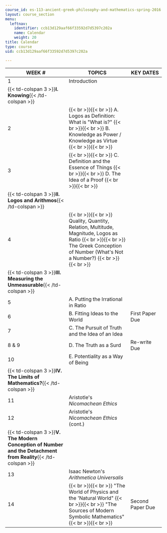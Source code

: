 ```yaml
---
course_id: es-113-ancient-greek-philosophy-and-mathematics-spring-2016
layout: course_section
menu:
  leftnav:
    identifier: ccb13d129aaf66f33592d7d5397c202a
    name: Calendar
    weight: 20
title: Calendar
type: course
uid: ccb13d129aaf66f33592d7d5397c202a

---
```


| WEEK # | TOPICS | KEY DATES |
| --- | --- | --- |
| 1 | Introduction | &nbsp; |
| {{< td-colspan 3 >}}**I. Knowing**{{< /td-colspan >}} |||
| 2 |  {{< br >}}{{< br >}} A. Logos as Definition: What is "What is?" {{< br >}}{{< br >}} B. Knowledge as Power / Knowledge as Virtue {{< br >}}{{< br >}}  | &nbsp; |
| 3 |  {{< br >}}{{< br >}} C. Definition and the Essence of Things {{< br >}}{{< br >}} D. The Idea of a Proof {{< br >}}{{< br >}}  | &nbsp; |
| {{< td-colspan 3 >}}**II. Logos and Arithmos**{{< /td-colspan >}} |||
| 4 |  {{< br >}}{{< br >}} Quality, Quantity, Relation, Multitude, Magnitude, Logos as Ratio {{< br >}}{{< br >}} The Greek Conception of Number (What's Not a Number?) {{< br >}}{{< br >}}  | &nbsp; |
| {{< td-colspan 3 >}}**III. Measuring the Unmeasurable**{{< /td-colspan >}} |||
| 5 | A. Putting the Irrational in Ratio | &nbsp; |
| 6 | B. Fitting Ideas to the World | First Paper Due |
| 7 | C. The Pursuit of Truth and the Idea of an Idea | &nbsp; |
| 8 & 9 | D. The Truth as a Surd | Re-write Due |
| 10 | E. Potentiality as a Way of Being | &nbsp; |
| {{< td-colspan 3 >}}**IV. The Limits of Mathematics?**{{< /td-colspan >}} |||
| 11 | Aristotle's _Nicomachean Ethics_ | &nbsp; |
| 12 | Aristotle's _Nicomachean Ethics_ (cont.) | &nbsp; |
| {{< td-colspan 3 >}}**V. The Modern Conception of Number and the Detachment from Reality**{{< /td-colspan >}} |||
| 13 | Isaac Newton's _Arithmetica Universalis_ | &nbsp; |
| 14 |  {{< br >}}{{< br >}} "The World of Physics and the 'Natural World" {{< br >}}{{< br >}} "The Sources of Modern Symbolic Mathematics" {{< br >}}{{< br >}}  | Second Paper Due